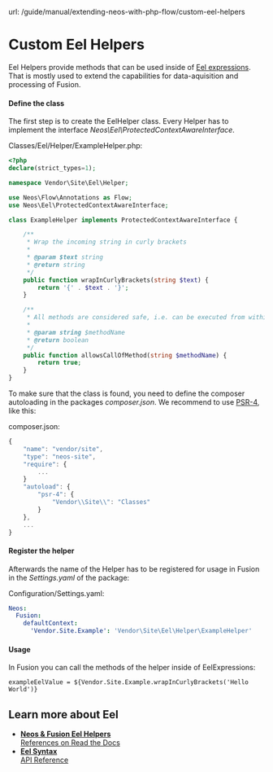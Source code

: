 url: /guide/manual/extending-neos-with-php-flow/custom-eel-helpers
# Custom Eel Helpers

Eel Helpers provide methods that can be used inside of [Eel expressions](/api/eel/syntax). That is mostly used to extend the capabilities for data-aquisition and processing of Fusion.

#### Define the class

The first step is to create the EelHelper class. Every Helper has to implement the interface _Neos\\Eel\\ProtectedContextAwareInterface_.

Classes/Eel/Helper/ExampleHelper.php:
```php
<?php
declare(strict_types=1);

namespace Vendor\Site\Eel\Helper;

use Neos\Flow\Annotations as Flow;
use Neos\Eel\ProtectedContextAwareInterface;

class ExampleHelper implements ProtectedContextAwareInterface {

    /**
     * Wrap the incoming string in curly brackets
     *
     * @param $text string
     * @return string
     */
    public function wrapInCurlyBrackets(string $text) {
        return '{' . $text . '}';
    }

    /**
     * All methods are considered safe, i.e. can be executed from within Eel
     *
     * @param string $methodName
     * @return boolean
     */
    public function allowsCallOfMethod(string $methodName) {
        return true;
    }
}
```

To make sure that the class is found, you need to define the composer autoloading in the packages _composer.json_. We recommend to use [PSR-4](https://getcomposer.org/doc/04-schema.md#psr-4), like this:

composer.json:
```javascript
{
    "name": "vendor/site",
    "type": "neos-site",
    "require": {
        ...
    }
    "autoload": {
        "psr-4": {
            "Vendor\\Site\\": "Classes"
        }
    },
    ...
}
```

#### Register the helper

Afterwards the name of the Helper has to be registered for usage in Fusion in the _Settings.yaml_ of the package:

Configuration/Settings.yaml:
```yaml
Neos:
  Fusion:
    defaultContext:
      'Vendor.Site.Example': 'Vendor\Site\Eel\Helper\ExampleHelper'
```

#### Usage

In Fusion you can call the methods of the helper inside of EelExpressions:

```neosfusion
exampleEelValue = ${Vendor.Site.Example.wrapInCurlyBrackets('Hello World')}
```

## Learn more about Eel

*   [**Neos & Fusion Eel Helpers**  
    References on Read the Docs](https://neos.readthedocs.io/en/8.3/References/EelHelpersReference.html)
*   [**Eel Syntax**  
    API Reference](/api/eel/syntax)